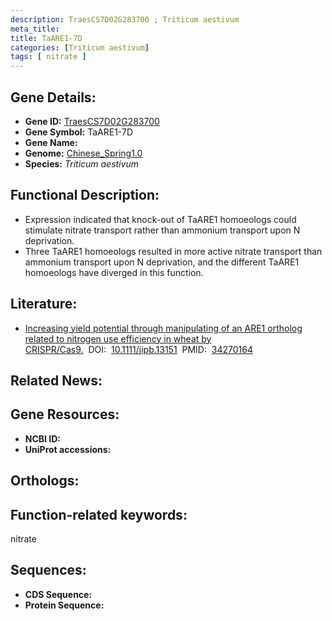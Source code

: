 ```yaml
---
description: TraesCS7D02G283700 ; Triticum aestivum
meta_title:
title: TaARE1-7D
categories: [Triticum aestivum]
tags: [ nitrate ]
---
```


## Gene Details:
- **Gene ID:**	[TraesCS7D02G283700]()
- **Gene Symbol:** TaARE1-7D
- **Gene Name:** 
- **Genome:** [Chinese_Spring1.0]()
- **Species:** *Triticum aestivum*

## Functional Description:
   - Expression indicated that knock-out of TaARE1 homoeologs could stimulate nitrate transport rather than ammonium transport upon N deprivation.
   - Three TaARE1 homoeologs resulted in more active nitrate transport than ammonium transport upon N deprivation, and the different TaARE1 homoeologs have diverged in this function.

## Literature:
   - [Increasing yield potential through manipulating of an ARE1 ortholog related to nitrogen use efficiency in wheat by CRISPR/Cas9.]( https://onlinelibrary.wiley.com/doi/10.1111/jipb.13151)&nbsp;&nbsp;DOI:&nbsp;&nbsp;[10.1111/jipb.13151](https://onlinelibrary.wiley.com/doi/10.1111/jipb.13151)&nbsp;&nbsp;PMID:&nbsp;&nbsp;[34270164](https://pubmed.ncbi.nlm.nih.gov/34270164/)

## Related News:

## Gene Resources:
- **NCBI ID:** [](https://www.ncbi.nlm.nih.gov/gene/?term=)
- **UniProt accessions:** [](https://www.uniprot.org/uniprotkb//entry)

## Orthologs:

## Function-related keywords:
nitrate

## Sequences:
- **CDS Sequence:**
- **Protein Sequence:**
